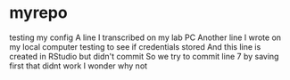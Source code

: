 # myrepo
testing my config
A line I transcribed on my lab PC
Another line I wrote on my local computer
testing to see if credentials stored
And this line is created in RStudio but didn't commit
So we try to commit line 7 by saving first
that didnt work
I wonder why not